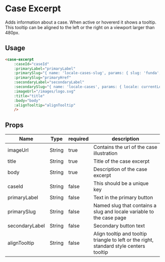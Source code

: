 # Case Excerpt
Adds information about a case. When active or hovererd it shows a tooltip. This tooltip can be aligned to the left or the right on a viewport larger than 480px.

## Usage

```html
<case-excerpt
	:caseId="caseId"
	:primaryLabel="primaryLabel"
	:primarySlug="{ name: 'locale-cases-slug', params: { slug: 'funda', locale: currentLocale }}"
	:primarySlug="primaryHref"
	:secondaryLabel="secondaryLabel"
	:secondarySlug="{ name: 'locale-cases', params: { locale: currentLocale }}"
	:imageUrl="/images/logo.svg"
	:title="title"
	:body="body"
	:alignTooltip="alignTooltip"
	/>
```

## Props
| Name | Type | required | description |
| --- | --- | --- | --- |
| imageUrl | String | true | Contains the url of the case illustration |
| title | String | true | Title of the case excerpt |
| body | String | true | Description of the case excerpt |
| caseId | String | false | This should be a unique key |
| primaryLabel | String | false | Text in the primary button |
| primarySlug | String | false | Named slug that contains a slug and locale variable to the case page |
| secondaryLabel | String | false | Secondary button text |
| alignTooltip | String | false | Align tooltip and tooltip triangle to left or the right, standard style centers tooltip |
